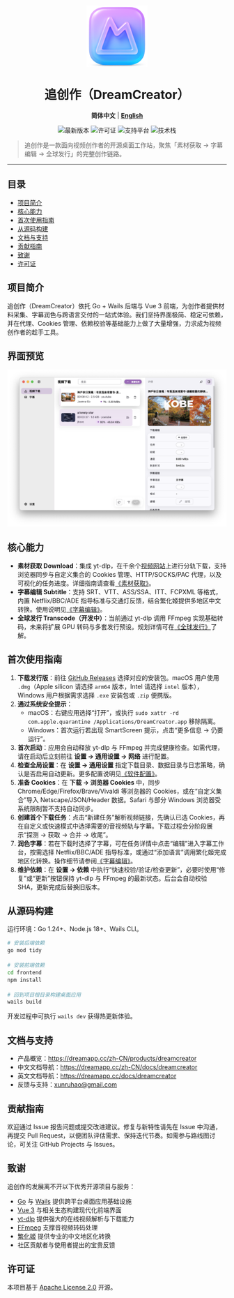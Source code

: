 <div align="center">
  <a href="https://github.com/arnoldhao/dreamcreator/"><img src="frontend/src/assets/images/icon.png" width="140" alt="dreamcreator 图标" /></a>
</div>

<h1 align="center">追创作（DreamCreator）</h1>

<p align="center">
  <strong>简体中文</strong> |
  <a href="./README_en.md"><strong>English</strong></a>
</p>

<div align="center">
  <img src="https://img.shields.io/github/v/tag/arnoldhao/dreamcreator?label=version" alt="最新版本" />
  <img src="https://img.shields.io/badge/license-Apache--2.0-blue" alt="许可证" />
  <img src="https://img.shields.io/badge/platform-Windows%20%7C%20macOS-lightgrey" alt="支持平台" />
  <img src="https://img.shields.io/badge/stack-Go%20%E2%80%A2%20Wails%20%E2%80%A2%20Vue3-green" alt="技术栈" />
</div>

> 追创作是一款面向视频创作者的开源桌面工作站，聚焦「素材获取 → 字幕编辑 → 全球发行」的完整创作链路。

---

## 目录
- [项目简介](#项目简介)
- [核心能力](#核心能力)
- [首次使用指南](#首次使用指南)
- [从源码构建](#从源码构建)
- [文档与支持](#文档与支持)
- [贡献指南](#贡献指南)
- [致谢](#致谢)
- [许可证](#许可证)

## 项目简介
追创作（DreamCreator）依托 Go + Wails 后端与 Vue 3 前端，为创作者提供材料采集、字幕润色与跨语言交付的一站式体验。我们坚持界面极简、稳定可依赖，并在代理、Cookies 管理、依赖校验等基础能力上做了大量增强，力求成为视频创作者的趁手工具。

## 界面预览
![DreamCreator 简体中文界面](images/ui_chs.png)

## 核心能力
- **素材获取 Download**：集成 yt-dlp，在千余个[视频网站](https://github.com/yt-dlp/yt-dlp/blob/master/supportedsites.md)上进行分轨下载，支持浏览器同步与自定义集合的 Cookies 管理、HTTP/SOCKS/PAC 代理，以及可视化的任务进度。详细指南请查看[《素材获取》](https://dreamapp.cc/zh-CN/docs/dreamcreator/download)。
- **字幕编辑 Subtitle**：支持 SRT、VTT、ASS/SSA、ITT、FCPXML 等格式，内置 Netflix/BBC/ADE 指导标准与交通灯反馈，结合繁化姬提供多地区中文转换。使用说明见[《字幕编辑》](https://dreamapp.cc/zh-CN/docs/dreamcreator/subtitles)。
- **全球发行 Transcode（开发中）**：当前通过 yt-dlp 调用 FFmpeg 实现基础转码，未来将扩展 GPU 转码与多套发行预设。规划详情可在[《全球发行》](https://dreamapp.cc/zh-CN/docs/dreamcreator/transcode)了解。

## 首次使用指南
1. **下载发行版**：前往 [GitHub Releases](https://github.com/arnoldhao/dreamcreator/releases) 选择对应的安装包。macOS 用户使用 `.dmg`（Apple silicon 请选择 `arm64` 版本，Intel 请选择 `intel` 版本），Windows 用户根据需求选择 `.exe` 安装包或 `.zip` 便携版。
2. **通过系统安全提示**：
   - macOS：右键应用选择“打开”，或执行 `sudo xattr -rd com.apple.quarantine /Applications/DreamCreator.app` 移除隔离。
   - Windows：首次运行若出现 SmartScreen 提示，点击“更多信息 → 仍要运行”。
3. **首次启动**：应用会自动释放 yt-dlp 与 FFmpeg 并完成健康检查。如需代理，请在启动后立刻前往 **设置 → 通用设置 → 网络** 进行配置。
4. **检查全局设置**：在 **设置 → 通用设置** 指定下载目录、数据目录与日志策略，确认是否启用自动更新。更多配置说明见[《软件配置》](https://dreamapp.cc/zh-CN/docs/dreamcreator/settings)。
5. **准备 Cookies**：在 **下载 → 浏览器 Cookies** 中，同步 Chrome/Edge/Firefox/Brave/Vivaldi 等浏览器的 Cookies，或在“自定义集合”导入 Netscape/JSON/Header 数据。Safari 与部分 Windows 浏览器受系统限制暂不支持自动同步。
6. **创建首个下载任务**：点击“新建任务”解析视频链接，先确认已选 Cookies，再在自定义或快速模式中选择需要的音视频轨与字幕。下载过程会分阶段展示“探测 → 获取 → 合并 → 收尾”。
7. **润色字幕**：若在下载时选择了字幕，可在任务详情中点击“编辑”进入字幕工作台，按需选择 Netflix/BBC/ADE 指导标准，或通过“添加语言”调用繁化姬完成地区化转换。操作细节请参阅[《字幕编辑》](https://dreamapp.cc/zh-CN/docs/dreamcreator/subtitles)。
8. **维护依赖**：在 **设置 → 依赖** 中执行“快速校验/验证/检查更新”，必要时使用“修复”或“更新”按钮保持 yt-dlp 与 FFmpeg 的最新状态。后台会自动校验 SHA，更新完成后替换旧版本。

## 从源码构建
运行环境：Go 1.24+、Node.js 18+、Wails CLI。

```bash
# 安装后端依赖
go mod tidy

# 安装前端依赖
cd frontend
npm install

# 回到项目根目录构建桌面应用
wails build
```
开发过程中可执行 `wails dev` 获得热更新体验。

## 文档与支持
- 产品概览：https://dreamapp.cc/zh-CN/products/dreamcreator
- 中文文档导航：https://dreamapp.cc/zh-CN/docs/dreamcreator
- 英文文档导航：https://dreamapp.cc/docs/dreamcreator
- 反馈与支持：xunruhao@gmail.com

## 贡献指南
欢迎通过 Issue 报告问题或提交改进建议。修复与新特性请先在 Issue 中沟通，再提交 Pull Request，以便团队评估需求、保持迭代节奏。如需参与路线图讨论，可关注 GitHub Projects 与 Issues。

## 致谢
追创作的发展离不开以下优秀开源项目与服务：
- [Go](https://go.dev/) 与 [Wails](https://wails.io/) 提供跨平台桌面应用基础设施
- [Vue 3](https://vuejs.org/) 与相关生态构建现代化前端界面
- [yt-dlp](https://github.com/yt-dlp/yt-dlp) 提供强大的在线视频解析与下载能力
- [FFmpeg](https://ffmpeg.org/) 支撑音视频转码处理
- [繁化姬](https://zhconvert.org/) 提供专业的中文地区化转换
- 社区贡献者与使用者提出的宝贵反馈

## 许可证
本项目基于 [Apache License 2.0](LICENSE) 开源。
